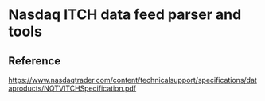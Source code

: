 # Nasdaq ITCH data feed parser and tools


## Reference

https://www.nasdaqtrader.com/content/technicalsupport/specifications/dataproducts/NQTVITCHSpecification.pdf
